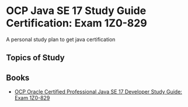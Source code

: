 # OCP Java SE 17 Study Guide Certification: Exam 1Z0-829

A personal study plan to get java certification

## Topics of Study



## Books

* [OCP Oracle Certified Professional Java SE 17 Developer Study Guide: Exam 1Z0-829](https://www.amazon.com.br/dp/B09WJP11JL/ref=dp-kindle-redirect?_encoding=UTF8&btkr=1)
